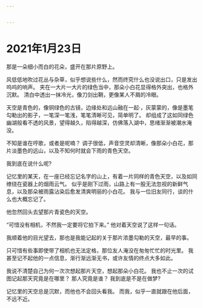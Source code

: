 ```yaml
---


---
```


<h1 id="年1月23日">2021年1月23日</h1>
<p>那是一朵细小而白的花朵，盛开在那片原野上。</p>
<p>风低低地吹过花丛与杂草，似乎想说些什么，然而终究什么也没说出口，只是发出呜呜的响声。 夹在一大片一大片的绿色当中，那朵小白花显得格外突出，也格外沉默。 清白中透出一抹冷光，像刀剑出鞘，更像某人不屑的冷眼。</p>
<p>天空是青色的，像铜绿色的古镜，边缘处和远山融在一起·，灰蒙蒙的，像是墨笔勾勒出的影子，一笔深一笔浅，笔笔清晰可见，简单明了。 却组成了这如同绿色幽湖般看不透的风景，望得越久，陷得越深，仿佛落入湖中，思绪渐渐被潮水淹没。</p>
<p>不知是谁在哼歌，或者是呢喃？ 调子很低，声音空灵却清晰，像那朵小白花，那片淡墨色的远山，以及不知何时就会下雨的青色天空。</p>
<p>我到底在说什么呢?</p>
<p>记忆里的某天，在一座已经忘记名字的山上，有着一片同样的青色天空，以及如同缭绕在瓷器上的烟雨云气。 似乎是刚下过雨，山路上有一股无法忽视的新鲜气息，以及那朵被雨露沾染后愈发清爽明丽的小白花。 我与一位旧友同行，谈的什么也大概忘记了。</p>
<p>他忽然回头去望那片青瓷色的天空。</p>
<p>“可惜没有相机，不然我一定要将它拍下来。” 他对着天空说了这样一句话。</p>
<p>我顺着他的目光望去，那也是我能记起的关于那片浓墨勾勒的天空，最早的事。</p>
<p>只可惜有些事即使带了相机也无法定格，那位友人淹没在匆匆忙忙的时光里。 我甚至记不起他的一点信息，渐行渐远渐无书，或许友情的终点大多如此。</p>
<p>我说不清楚自己为何一次次想起那片天空，想起那朵小白花。 我也不止一次的试图记起那天究竟是在哪里？ 那人究竟是谁？ 我到底是不是在做梦?</p>
<p>记忆里的天空总是沉默，而他也不会回头看我。 而我，似乎一直就跟在他后面，不远不近。</p>

